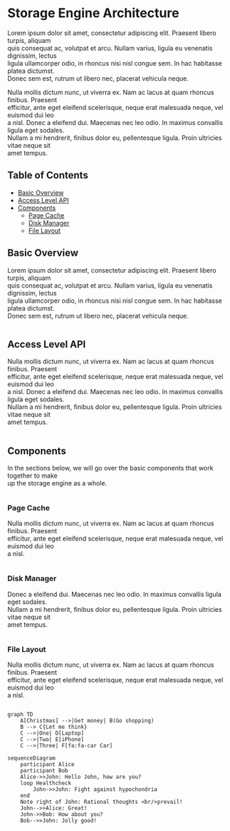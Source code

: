 # Storage Engine Architecture
Lorem ipsum dolor sit amet, consectetur adipiscing elit. Praesent libero turpis, aliquam \
quis consequat ac, volutpat et arcu. Nullam varius, ligula eu venenatis dignissim, lectus \
ligula ullamcorper odio, in rhoncus nisi nisl congue sem. In hac habitasse platea dictumst. \
Donec sem est, rutrum ut libero nec, placerat vehicula neque.

Nulla mollis dictum nunc, ut viverra ex. Nam ac lacus at quam rhoncus finibus. Praesent \
efficitur, ante eget eleifend scelerisque, neque erat malesuada neque, vel euismod dui leo \
a nisl. Donec a eleifend dui. Maecenas nec leo odio. In maximus convallis ligula eget sodales. \
Nullam a mi hendrerit, finibus dolor eu, pellentesque ligula. Proin ultricies vitae neque sit \
amet tempus.

## Table of Contents
 - [Basic Overview](#basic-overview)
 - [Access Level API](#access-level-api)
 - [Components](#components)
   - [Page Cache](#page-cache)
   - [Disk Manager](#disk-manager)
   - [File Layout](#file-layout)

## Basic Overview
Lorem ipsum dolor sit amet, consectetur adipiscing elit. Praesent libero turpis, aliquam \
quis consequat ac, volutpat et arcu. Nullam varius, ligula eu venenatis dignissim, lectus \
ligula ullamcorper odio, in rhoncus nisi nisl congue sem. In hac habitasse platea dictumst. \
Donec sem est, rutrum ut libero nec, placerat vehicula neque.
```go

```

## Access Level API
Nulla mollis dictum nunc, ut viverra ex. Nam ac lacus at quam rhoncus finibus. Praesent \
efficitur, ante eget eleifend scelerisque, neque erat malesuada neque, vel euismod dui leo \
a nisl. Donec a eleifend dui. Maecenas nec leo odio. In maximus convallis ligula eget sodales. \
Nullam a mi hendrerit, finibus dolor eu, pellentesque ligula. Proin ultricies vitae neque sit \
amet tempus.
```go

```

## Components
In the sections below, we will go over the basic components that work together to make \
up the storage engine as a whole.
```go

```

### Page Cache
Nulla mollis dictum nunc, ut viverra ex. Nam ac lacus at quam rhoncus finibus. Praesent \
efficitur, ante eget eleifend scelerisque, neque erat malesuada neque, vel euismod dui leo \
a nisl.
```go

```

### Disk Manager
Donec a eleifend dui. Maecenas nec leo odio. In maximus convallis ligula eget sodales. \
Nullam a mi hendrerit, finibus dolor eu, pellentesque ligula. Proin ultricies vitae neque sit \
amet tempus.
```go

```

### File Layout
Nulla mollis dictum nunc, ut viverra ex. Nam ac lacus at quam rhoncus finibus. Praesent \
efficitur, ante eget eleifend scelerisque, neque erat malesuada neque, vel euismod dui leo \
a nisl.
```go

```

```mermaid
graph TD
    A[Christmas] -->|Get money| B(Go shopping)
    B --> C{Let me think}
    C -->|One| D[Laptop]
    C -->|Two| E[iPhone]
    C -->|Three| F[fa:fa-car Car]
```

```mermaid
sequenceDiagram
    participant Alice
    participant Bob
    Alice->>John: Hello John, how are you?
    loop Healthcheck
        John->>John: Fight against hypochondria
    end
    Note right of John: Rational thoughts <br/>prevail!
    John-->>Alice: Great!
    John->>Bob: How about you?
    Bob-->>John: Jolly good!
```


